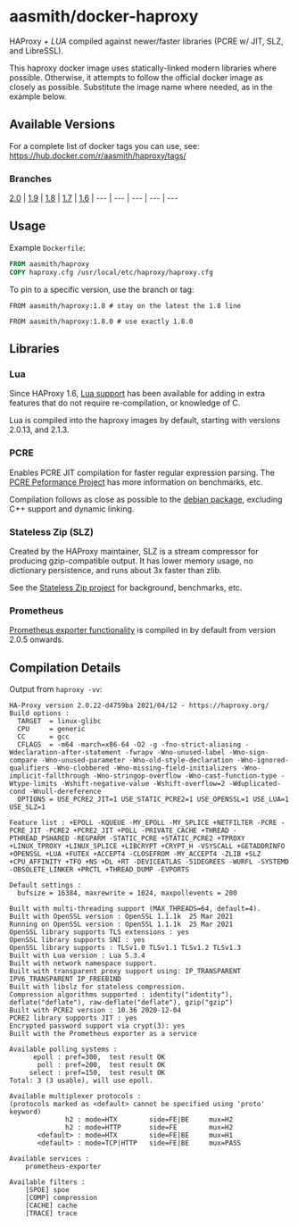 # aasmith/docker-haproxy
HAProxy + *LUA* compiled against newer/faster libraries (PCRE w/ JIT, SLZ, and LibreSSL).

This haproxy docker image uses statically-linked modern libraries where
possible. Otherwise, it attempts to follow the official docker image as
closely as possible. Substitute the image name where needed, as in the example
below.

## Available Versions

For a complete list of docker tags you can use, see: https://hub.docker.com/r/aasmith/haproxy/tags/

### Branches

[2.0](https://github.com/aasmith/docker-haproxy/tree/2.0) |
[1.9](https://github.com/aasmith/docker-haproxy/tree/1.9) |
[1.8](https://github.com/aasmith/docker-haproxy/tree/1.8) |
[1.7](https://github.com/aasmith/docker-haproxy/tree/1.7) |
[1.6](https://github.com/aasmith/docker-haproxy/tree/1.6) |
--- | --- | --- | --- | ---

## Usage

Example `Dockerfile`:

```Dockerfile
FROM aasmith/haproxy
COPY haproxy.cfg /usr/local/etc/haproxy/haproxy.cfg
```

To pin to a specific version, use the branch or tag:

```
FROM aasmith/haproxy:1.8 # stay on the latest the 1.8 line
```

```
FROM aasmith/haproxy:1.8.0 # use exactly 1.8.0
```

## Libraries

### Lua

Since HAProxy 1.6, [Lua support][4] has been available for adding in extra features
that do not require re-compilation, or knowledge of C.

[4]: http://blog.haproxy.com/2015/03/12/haproxy-1-6-dev1-and-lua/

Lua is compiled into the haproxy images by default, starting with versions 2.0.13, and 2.1.3.

### PCRE

Enables PCRE JIT compilation for faster regular expression parsing. The [PCRE
Peformance Project][0] has more information on benchmarks, etc.

Compilation follows as close as possible to the [debian package][1], excluding
C++ support and dynamic linking.

[0]: http://sljit.sourceforge.net/pcre.html
[1]: https://buildd.debian.org/status/fetch.php?pkg=pcre3&arch=i386&ver=2%3A8.35-3.3%2Bdeb8u2&stamp=1452484092

### Stateless Zip (SLZ)

Created by the HAProxy maintainer, SLZ is a stream compressor for producing
gzip-compatible output. It has lower memory usage, no dictionary persistence,
and runs about 3x faster than zlib.

See the [Stateless Zip project][2] for background, benchmarks, etc.

[2]: http://1wt.eu/projects/libslz/

### Prometheus

[Prometheus exporter functionality](http://git.haproxy.org/?p=haproxy-2.0.git;a=blob_plain;f=contrib/prometheus-exporter/README;hb=HEAD) is compiled in by default from version 2.0.5 onwards.

## Compilation Details

Output from `haproxy -vv`:

```
HA-Proxy version 2.0.22-d4759ba 2021/04/12 - https://haproxy.org/
Build options :
  TARGET  = linux-glibc
  CPU     = generic
  CC      = gcc
  CFLAGS  = -m64 -march=x86-64 -O2 -g -fno-strict-aliasing -Wdeclaration-after-statement -fwrapv -Wno-unused-label -Wno-sign-compare -Wno-unused-parameter -Wno-old-style-declaration -Wno-ignored-qualifiers -Wno-clobbered -Wno-missing-field-initializers -Wno-implicit-fallthrough -Wno-stringop-overflow -Wno-cast-function-type -Wtype-limits -Wshift-negative-value -Wshift-overflow=2 -Wduplicated-cond -Wnull-dereference
  OPTIONS = USE_PCRE2_JIT=1 USE_STATIC_PCRE2=1 USE_OPENSSL=1 USE_LUA=1 USE_SLZ=1

Feature list : +EPOLL -KQUEUE -MY_EPOLL -MY_SPLICE +NETFILTER -PCRE -PCRE_JIT -PCRE2 +PCRE2_JIT +POLL -PRIVATE_CACHE +THREAD -PTHREAD_PSHARED -REGPARM -STATIC_PCRE +STATIC_PCRE2 +TPROXY +LINUX_TPROXY +LINUX_SPLICE +LIBCRYPT +CRYPT_H -VSYSCALL +GETADDRINFO +OPENSSL +LUA +FUTEX +ACCEPT4 -CLOSEFROM -MY_ACCEPT4 -ZLIB +SLZ +CPU_AFFINITY +TFO +NS +DL +RT -DEVICEATLAS -51DEGREES -WURFL -SYSTEMD -OBSOLETE_LINKER +PRCTL +THREAD_DUMP -EVPORTS

Default settings :
  bufsize = 16384, maxrewrite = 1024, maxpollevents = 200

Built with multi-threading support (MAX_THREADS=64, default=4).
Built with OpenSSL version : OpenSSL 1.1.1k  25 Mar 2021
Running on OpenSSL version : OpenSSL 1.1.1k  25 Mar 2021
OpenSSL library supports TLS extensions : yes
OpenSSL library supports SNI : yes
OpenSSL library supports : TLSv1.0 TLSv1.1 TLSv1.2 TLSv1.3
Built with Lua version : Lua 5.3.4
Built with network namespace support.
Built with transparent proxy support using: IP_TRANSPARENT IPV6_TRANSPARENT IP_FREEBIND
Built with libslz for stateless compression.
Compression algorithms supported : identity("identity"), deflate("deflate"), raw-deflate("deflate"), gzip("gzip")
Built with PCRE2 version : 10.36 2020-12-04
PCRE2 library supports JIT : yes
Encrypted password support via crypt(3): yes
Built with the Prometheus exporter as a service

Available polling systems :
      epoll : pref=300,  test result OK
       poll : pref=200,  test result OK
     select : pref=150,  test result OK
Total: 3 (3 usable), will use epoll.

Available multiplexer protocols :
(protocols marked as <default> cannot be specified using 'proto' keyword)
              h2 : mode=HTX        side=FE|BE     mux=H2
              h2 : mode=HTTP       side=FE        mux=H2
       <default> : mode=HTX        side=FE|BE     mux=H1
       <default> : mode=TCP|HTTP   side=FE|BE     mux=PASS

Available services :
	prometheus-exporter

Available filters :
	[SPOE] spoe
	[COMP] compression
	[CACHE] cache
	[TRACE] trace

```
